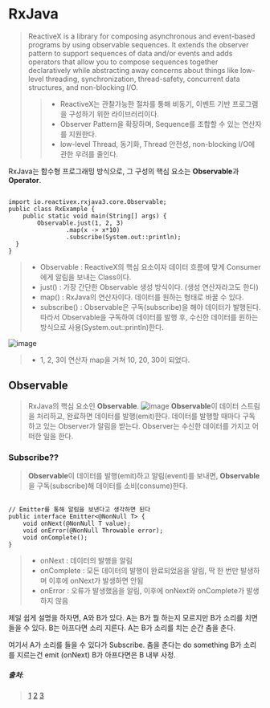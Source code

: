 # RxJava


>  ReactiveX is a library for composing asynchronous and event-based programs by using observable sequences.
>  It extends the observer pattern to support sequences of data and/or events
>  and adds operators that allow you to compose sequences together declaratively
>  while abstracting away concerns about things like low-level threading, synchronization, thread-safety, concurrent data structures, and non-blocking I/O.
>  > - ReactiveX는 관찰가능한 절차를 통해 비동기, 이벤트 기반 프로그램을 구성하기 위한 라이브러리이다.
>  > - Observer Pattern을 확장하며, Sequence를 조합할 수 있는 연산자를 지원한다.
>  > - low-level Thread, 동기화, Thread 안전성, non-blocking I/O에 관한 우려를 줄인다.

RxJava는 함수형 프로그래밍 방식으로, 그 구성의 핵심 요소는 **Observable**과  **Operator**.
<pre><code>
import io.reactivex.rxjava3.core.Observable;
public class RxExample {
    public static void main(String[] args) {
        Observable.just(1, 2, 3)
                .map(x -> x*10)
                .subscribe(System.out::println);
  }
}
</code></pre>
> - Observable : ReactiveX의 핵심 요소이자 데이터 흐름에 맞게 Consumer에게 알림을 보내는 Class이다.
> - just() : 가장 간단한 Observable 생성 방식이다. (생성 연산자라고도 한다)
> - map() : RxJava의 연산자이다. 데이터를 원하는 형태로 바꿀 수 있다.
> - subscribe() : Observable은 구독(subscribe)을 해야 데이터가 발행된다. 따라서 Observable을 구독하여 데이터를 발행 후, 수신한 데이터를 원하는 방식으로 사용(System.out::println)한다.

![image](https://user-images.githubusercontent.com/49303504/152710678-d80c289a-38d7-415c-a030-15ea3c4662e0.png)
> - 1, 2, 3이 연산자 map을 거쳐 10, 20, 30이 되었다.

## Observable

> RxJava의 핵심 요소인 **Observable**.
![image](https://user-images.githubusercontent.com/49303504/152710786-940a6f25-e628-4523-a210-8ff11aabf2f1.png)
> **Observable**이 데이터 스트림을 처리하교, 완료하면 데이터를 발행(emit)한다.
> 데이터를 발행할 때마다 구독하고 있는 Observer가 알림을 받는다.
> Observer는 수신한 데이터를 가지고 어떠한 일을 한다.

### Subscribe??
> **Observable**이 데이터를 발행(emit)하고 알림(event)를 보내면,
> **Observable**을 구독(subscribe)해 데이터를 소비(consume)한다.
<pre><code>
// Emitter를 통해 알림을 보낸다고 생각하면 된다
public interface Emitter<@NonNull T> {
    void onNext(@NonNull T value);
    void onError(@NonNull Throwable error);
    void onComplete();
}
</code></pre>
> - onNext : 데이터의 발행을 알림
> - onComplete : 모든 데이터의 발행이 완료되었음을 알림, 딱 한 번만 발생하며 이후에 onNext가 발생하면 안됨
> - onError : 오류가 발생했음을 알림, 이후에 onNext와 onComplete가 발생하지 않음

제일 쉽게 설명을 하자면,
A와 B가 있다.
A는 B가 뭘 하는지 모르지만 B가 소리를 치면 들을 수 있다.
B는 아프다면 소리 지른다.
A는 B가 소리를 치는 순간 춤을 춘다.

여기서 A가 소리를 들을 수 있다가 Subscribe.
춤을 춘다는 do something
B가 소리를 지르는건 emit (onNext)
B가 아프다면은 B 내부 사정.



##### 출처: 
> [1](https://4z7l.github.io/2020/12/01/rxjava-1.html)
> [2](https://4z7l.github.io/2020/12/01/rxjava-2.html)
> [3](https://reactivex.io/intro.html)
